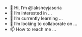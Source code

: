 - 👋 Hi, I’m @laksheyjasoria
- 👀 I’m interested in ...
- 🌱 I’m currently learning ...
- 💞️ I’m looking to collaborate on ...
- 📫 How to reach me ...

<!---
laksheyjasoria/laksheyjasoria is a ✨ special ✨ repository because its `README.md` (this file) appears on your GitHub profile.
You can click the Preview link to take a look at your changes.
--->
